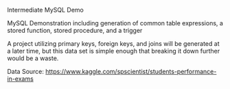 Intermediate MySQL Demo

MySQL Demonstration including generation of common table expressions, a stored function, stored procedure, and a trigger

A project utilizing primary keys, foreign keys, and joins will be generated at a later time, but this data set is simple enough that breaking it down further would be a waste.

Data Source: https://www.kaggle.com/spscientist/students-performance-in-exams
